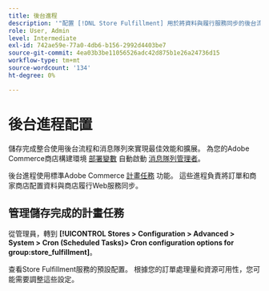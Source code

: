 ```yaml
---
title: 後台進程
description: '"配置 [!DNL Store Fulfillment] 用於將資料與履行服務同步的後台流程」                   '
role: User, Admin
level: Intermediate
exl-id: 742ae59e-77a0-4db6-b156-2992d4403be7
source-git-commit: 4ea03b3be11056526adc42d875b1e26a24736d15
workflow-type: tm+mt
source-wordcount: '134'
ht-degree: 0%

---
```


# 後台進程配置

儲存完成整合使用後台流程和消息隊列來實現最佳效能和擴展。 為您的Adobe Commerce商店構建環境 [部署變數](https://devdocs.magento.com/cloud/env/variables-deploy.html#cron_consumers_runner) 自動啟動 [消息隊列管理者](https://devdocs.magento.com/guides/v2.4/config-guide/mq/rabbitmq-overview.html)。

後台進程使用標準Adobe Commerce [計畫任務](https://docs.magento.com/user-guide/system/cron.html) 功能。 這些進程負責將訂單和商家商店配置資料與商店履行Web服務同步。

## 管理儲存完成的計畫任務

從管理員，轉到 **[!UICONTROL Stores > Configuration > Advanced > System > Cron (Scheduled Tasks)> Cron configuration options for group:store_fulfillment]**。


查看Store Fulfillment服務的預設配置。 根據您的訂單處理量和資源可用性，您可能需要調整這些設定。


